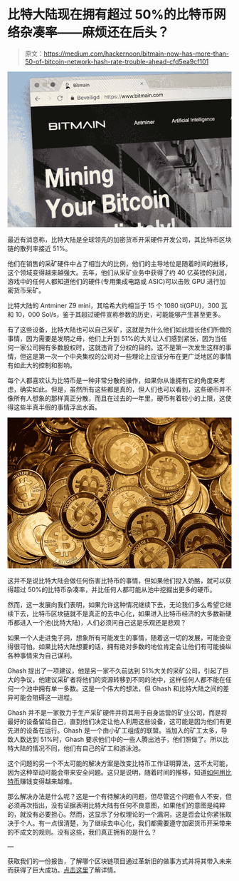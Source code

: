 # 比特大陆现在拥有超过 50%的比特币网络杂凑率——麻烦还在后头？

> 原文：<https://medium.com/hackernoon/bitmain-now-has-more-than-50-of-bitcoin-network-hash-rate-trouble-ahead-cfd5ea9cf101>

![](img/137e3becbe2e8cee308d76c7623c93ef.png)

最近有消息称，比特大陆是全球领先的加密货币开采硬件开发公司，其比特币区块链的散列率接近 51%。

他们在销售的采矿硬件中占了相当大的比例，他们的主导地位是随着时间的推移，这个领域变得越来越强大。去年，他们从采矿业务中获得了约 40 亿英镑的利润，游戏中的任何人都知道他们的硬件(专用集成电路或 ASIC)可以击败 GPU 进行加密货币采矿。

比特大陆的 Antminer Z9 mini，其哈希大约相当于 15 个 1080 ti(GPU)，300 瓦和 10，000 Sol/s，鉴于其超过硬件宣称参数的历史，可能能够产生甚至更多。

有了这些设备，比特大陆也可以自己采矿，这就是为什么他们如此擅长他们所做的事情，因为需要是发明之母，他们上升到 51%的大关让人们感到紧张，因为当任何一家公司拥有多数股权时，这就违背了分权的目的。这不是第一次发生这样的事情，但这是第一次一个中央集权的公司对一些理论上应该分布在更广泛地区的事情有如此大的控制和影响。

每个人都喜欢认为比特币是一种非常分散的操作，如果你从谁拥有它的角度来考虑，确实如此。但是，虽然所有这些都是真的，但人们也可以看到，这些硬币并不像所有人想象的那样真正分散，而且在过去的一年里，硬币有着较小的上限，这使得这些半真半假的事情浮出水面。

![](img/22c35bed4e1157251cdb8104f00bf8ae.png)

这并不是说比特大陆会做任何伤害比特币的事情，但如果他们投入奶酪，就可以获得超过 50%的比特币杂凑率，并比任何人都可能从池中挖掘出更多的硬币。

然而，这一发展向我们表明，如果允许这种情况继续下去，无论我们多么希望它继续下去，比特币区块链就不是真正的去中心化，如果进入比特币经济的大多数新硬币都进入一个池(比特大陆)，人们必须问自己这是乐观还是悲观？

如果一个人走进兔子洞，想象所有可能发生的事情，随着这一切的发展，可能会变得很可怕。如果比特大陆想要的话，拥有绝对多数的地位肯定会让他们有可能操纵各种事情来为自己谋利。

Ghash 提出了一项建议，他是另一家不久前达到 51%大关的采矿公司，引起了巨大的争议，他建议采矿者将他们的资源转移到不同的池中，这样任何人都不能在任何一个池中拥有单一多数。这是一个伟大的想法，但 Ghash 和比特大陆之间的差异可能会阻碍这一进程。

Ghash 并不是一家致力于生产采矿硬件并将其用于自身运营的矿业公司，而是将最好的设备留给自己，直到他们决定让他人利用这些设备，这可能是因为他们有更先进的设备在运行。Ghash 是一个由小矿工组成的联盟。当加入的矿工太多，导致人数达到 51%时，Ghash 要求他们中的一些人腾出池子，他们照做了。所以比特大陆的情况不同，他们有自己的矿工和游泳池。

这个问题的另一个不太可能的解决方案是改变比特币工作证明算法，这不太可能，因为这种举动可能会带来安全问题。这只是说明，随着时间的推移，知道[如何用比特币](https://cryptoinvestinginsider.com/)赚钱变得越来越难。

那么解决办法是什么呢？这是一个有待解决的问题，但尽管这个问题令人不安，但必须再次指出，没有证据表明比特大陆有任何不良意图，如果他们的意图是纯粹的，就没有必要担心。然而，这显示了分权理论的一个漏洞，这是否会让你紧张取决于个人。有一点很清楚，为了继续去中心化，我们都需要遵守加密货币开采带来的不成文的规则。没有这些，我们真正拥有的是什么？

—

获取我们的一份报告，了解哪个区块链项目通过革新旧的做事方式并将其带入未来而获得了巨大成功。[点击这里](https://cryptoinvestinginsider.com/cryptocurrency-to-invest-in/?utm_source=hn&utm_campaign=bitman)了解详情。